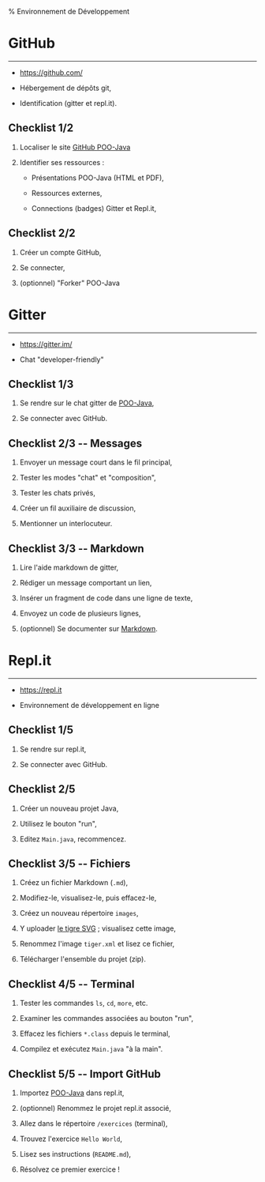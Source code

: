 % Environnement de Développement

<i class="fab fa-github"></i> GitHub
================================================================================

--------------------------------------------------------------------------------

  - <i class="fab fa-github"></i> <https://github.com/>

  - Hébergement de dépôts git,

  - Identification (gitter et repl.it).

Checklist 1/2
--------------------------------------------------------------------------------

  1. Localiser le site [GitHub POO-Java](https://github.com/boisgera/POO-Java)

  2. Identifier ses ressources :

     - Présentations POO-Java (HTML et PDF),

     - Ressources externes,

     - Connections (badges) Gitter et Repl.it,


Checklist 2/2
--------------------------------------------------------------------------------

  1. Créer un compte GitHub,

  2. Se connecter,

  3. (optionnel) "Forker" POO-Java


<i class="fab fa-gitter"></i> Gitter
================================================================================

--------------------------------------------------------------------------------

  - <i class="fab fa-gitter"></i> <https://gitter.im/>

  - Chat "developer-friendly"

Checklist 1/3
--------------------------------------------------------------------------------

  1. Se rendre sur le chat gitter de [POO-Java](https://github.com/boisgera/POO-Java),

  2. Se connecter avec GitHub.

Checklist 2/3 -- <i class="far fa-comment-alt"></i> Messages
--------------------------------------------------------------------------------

  1. Envoyer un message court dans le fil principal,

  2. Tester les modes "chat" et "composition",

  3. Tester les chats privés,

  4. Créer un fil auxiliaire de discussion,

  5. Mentionner un interlocuteur.

Checklist 3/3 -- <i class="fab fa-markdown"></i> Markdown
--------------------------------------------------------------------------------

  1. Lire l'aide markdown de gitter,

  2. Rédiger un message comportant un lien,

  3. Insérer un fragment de code dans une ligne de texte,

  4. Envoyez un code de plusieurs lignes,

  5. (optionnel) Se documenter sur [Markdown](https://commonmark.org/).

  

<i class="fas fa-terminal"></i> Repl.it
================================================================================

--------------------------------------------------------------------------------

  - <i class="fas fa-terminal"></i> <https://repl.it>

  - Environnement de développement en ligne

Checklist 1/5
--------------------------------------------------------------------------------

  1. Se rendre sur repl.it,

  2. Se connecter avec GitHub.

Checklist 2/5
--------------------------------------------------------------------------------

  1. Créer un nouveau projet Java,

  2. Utilisez le bouton "run",

  3. Editez `Main.java`, recommencez.

Checklist 3/5 -- Fichiers
--------------------------------------------------------------------------------

  1. Créez un fichier Markdown (`.md`),

  2. Modifiez-le, visualisez-le, puis effacez-le,

  3. Créez un nouveau répertoire `images`,

  4. Y uploader [le tigre SVG](https://upload.wikimedia.org/wikipedia/commons/f/fd/Ghostscript_Tiger.svg) ; visualisez cette image,

  5. Renommez l'image `tiger.xml` et lisez ce fichier,

  5. Télécharger l'ensemble du projet (zip).

Checklist 4/5 -- Terminal
--------------------------------------------------------------------------------

  1. Tester les commandes `ls`, `cd`, `more`, etc.

  2. Examiner les commandes associées au bouton "run",

  3. Effacez les fichiers `*.class` depuis le terminal,

  3. Compilez et exécutez `Main.java` "à la main".

Checklist 5/5 -- Import GitHub
--------------------------------------------------------------------------------

  1. Importez [POO-Java](https://github.com/boisgera/POO-Java) dans repl.it,

  2. (optionnel) Renommez le projet repl.it associé,

  3. Allez dans le répertoire `/exercices` (terminal),

  4. Trouvez l'exercice `Hello World`,

  5. Lisez ses instructions (`README.md`),

  6. Résolvez ce premier exercice !

<!-- Styling ------------------------------------------------------------------>

<!--
<style>

.reveal section img {
  border:0;
  height:50vh;
  width:auto;

}

.reveal section img.medium {
  border:0;
  max-width:50vh;
}

.reveal section img.icon {
  display:inline;
  border:0;
  width:1em;
  margin:0em;
  box-shadow:none;
  vertical-align:-10%;
}

.reveal code {
  font-family: Inconsolata, monospace;
}

.reveal pre code {
  font-size: 1.5em;
  line-height: 1.5em;
  /* max-height: 80wh; won't work, overriden */
}

input {
  font-family: "Source Sans Pro", Helvetica, sans-serif;
  font-size: 42px;
  line-height: 54.6px;
}

</style>

<link href="https://fonts.googleapis.com/css?family=Inconsolata:400,700" rel="stylesheet"> 

<!--
<link href="https://cdnjs.cloudflare.com/ajax/libs/font-awesome/5.7.0/css/font-awesome.css" rel="stylesheet">
 -->
<link rel="stylesheet" href="https://use.fontawesome.com/releases/v5.8.2/css/all.css" integrity="sha384-oS3vJWv+0UjzBfQzYUhtDYW+Pj2yciDJxpsK1OYPAYjqT085Qq/1cq5FLXAZQ7Ay" crossorigin="anonymous">
